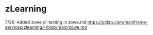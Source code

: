# zLearning

7/26: Added zowe cli testing in zowe.md <https://gitlab.com/mainframe-services/zlearning/-/blob/main/zowe.md>
